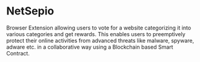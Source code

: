 # NetSepio
Browser Extension allowing users to vote for a website categorizing it into various categories and get rewards. This enables users to preemptively protect their online activities from advanced threats like malware, spyware, adware etc. in a collaborative way using a Blockchain based Smart Contract.
